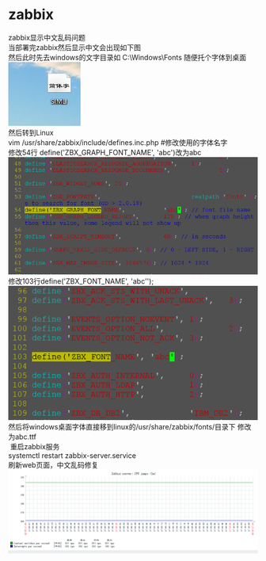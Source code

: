 # zabbix  
zabbix显示中文乱码问题  
当部署完zabbix然后显示中文会出现如下图  
然后此时先去windows的文字目录如 C:\Windows\Fonts 随便托个字体到桌面  
[![image40](https://github.com/now521/zabbix_picture/blob/master/40.png)](https://github.com/now521/zabbix/blob/master/abc.TTF)<br/> 
然后转到Linux  
vim /usr/share/zabbix/include/defines.inc.php #修改使用的字体名字  
修改54行 define('ZBX_GRAPH_FONT_NAME', 'abc')改为abc  
![image41](https://github.com/now521/zabbix_picture/blob/master/41.png)  
修改103行define('ZBX_FONT_NAME', 'abc'');  
![image42](https://github.com/now521/zabbix_picture/blob/master/42.png)  
然后将windows桌面字体直接移到linux的/usr/share/zabbix/fonts/目录下 修改为abc.ttf  
 重启zabbix服务  
systemctl restart zabbix-server.service  
刷新web页面，中文乱码修复  
![image43](https://github.com/now521/zabbix_picture/blob/master/43.png)  
